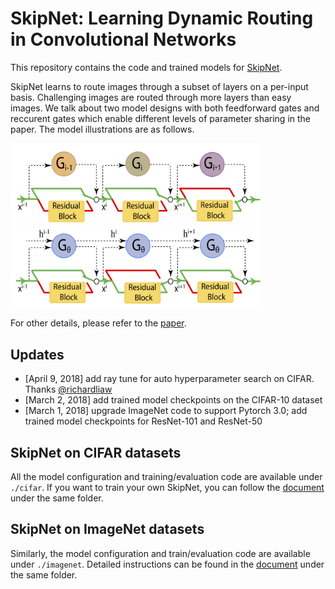 # SkipNet: Learning Dynamic Routing in Convolutional Networks

This repository contains the code and trained models for [SkipNet](https://arxiv.org/pdf/1711.09485.pdf).

SkipNet learns to route images through a subset of layers on a per-input basis. Challenging images are routed through more
layers than easy images. We talk about two model designs with both feedforward gates and reccurent gates which enable 
different levels of parameter sharing in the paper.  The model illustrations are as follows.
<p float="left">
  <img src="figs/skipnet_ff_structure.jpg" width="400" alt="SkipNet with feedforward gates" />
  <img src="figs/skipnet_rnn_structure.jpg" width="400" alt="SkipNet with recurrent gates"  /> 
</p>

For other details, please refer to the [paper](https://arxiv.org/pdf/1711.09485.pdf). 

## Updates 
* [April 9, 2018] add ray tune for auto hyperparameter search on CIFAR. Thanks [@richardliaw](https://github.com/richardliaw)
* [March 2, 2018] add trained model checkpoints on the CIFAR-10 dataset
* [March 1, 2018] upgrade ImageNet code to support Pytorch 3.0; add trained model checkpoints for ResNet-101 and ResNet-50


## SkipNet on CIFAR datasets
All the model configuration and training/evaluation code are available under `./cifar`. If you want to train your own 
SkipNet, you can follow the [document](cifar/README.md) under the same folder. 

## SkipNet on ImageNet datasets 
Similarly, the model configuration and train/evaluation code are available under `./imagenet`. Detailed instructions can
be found in the [document](imagenet/README.md) under the same folder. 




